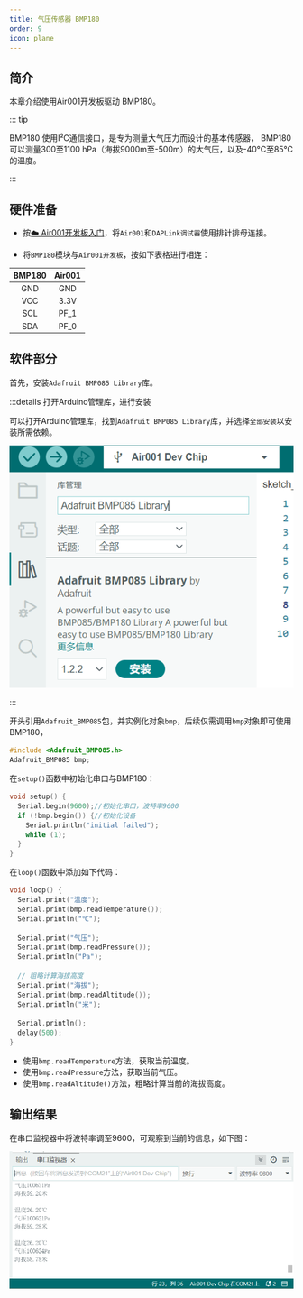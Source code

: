 ```yaml
---
title: 气压传感器 BMP180
order: 9
icon: plane
---
```


## 简介

本章介绍使用Air001开发板驱动 BMP180。

::: tip

BMP180 使用I²C通信接口，是专为测量大气压力而设计的基本传感器， BMP180可以测量300至1100 hPa（海拔9000m至-500m）的大气压，以及-40°C至85°C的温度。

:::

## 硬件准备

- 按[☁️ Air001开发板入门](/tutorial-advanced/Air001_start.html)，将`Air001`和`DAPLink调试器`使用排针排母连接。

- 将`BMP180`模块与`Air001开发板`，按如下表格进行相连：

| BMP180 | Air001 |
| :---: | :----: |
|  GND  |  GND   |
|  VCC  |  3.3V  |
|  SCL  |  PF_1  |
|  SDA  |  PF_0  |

## 软件部分

首先，安装`Adafruit BMP085 Library`库。

:::details 打开Arduino管理库，进行安装

可以打开Arduino管理库，找到`Adafruit BMP085 Library`库，并选择`全部安装`以安装所需依赖。

![库管理器中的 Adafruit BMP085 Library](img/QQ20230815132327.png)

:::

开头引用`Adafruit_BMP085`包，并实例化对象`bmp`，后续仅需调用`bmp`对象即可使用BMP180，

```cpp
#include <Adafruit_BMP085.h>
Adafruit_BMP085 bmp;
```

在`setup()`函数中初始化串口与BMP180：

```cpp
void setup() {
  Serial.begin(9600);//初始化串口，波特率9600
  if (!bmp.begin()) {//初始化设备
    Serial.println("initial failed");
    while (1);
  }
}
```

在`loop()`函数中添加如下代码：

```cpp
void loop() {
  Serial.print("温度");
  Serial.print(bmp.readTemperature());
  Serial.println("℃");

  Serial.print("气压");
  Serial.print(bmp.readPressure());
  Serial.println("Pa");

  // 粗略计算海拔高度
  Serial.print("海拔");
  Serial.print(bmp.readAltitude());
  Serial.println("米");

  Serial.println();
  delay(500);
}
```

- 使用`bmp.readTemperature`方法，获取当前温度。
- 使用`bmp.readPressure`方法，获取当前气压。
- 使用`bmp.readAltitude()`方法，粗略计算当前的海拔高度。

## 输出结果

在串口监视器中将波特率调至9600，可观察到当前的信息，如下图：

![uart](img/20230824132754.png)
